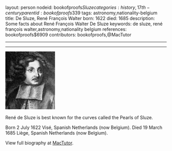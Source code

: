 layout: person
nodeid: bookofproofs$Sluze
categories: history,17th-century
parentid: bookofproofs$339
tags: astronomy,nationality-belgium
title: De Sluze, René François Walter
born: 1622
died: 1685
description: Some facts about René François Walter De Sluze
keywords: de sluze, rené françois walter,astronomy,nationality belgium
references: bookofproofs$6909
contributors: bookofproofs,@MacTutor

---


---

![Sluze.jpg](https://github.com/bookofproofs/bookofproofs.github.io/blob/main/_sources/_assets/images/portraits/Sluze.jpg?raw=true)

René de Sluze is best known for the curves called the Pearls of Sluze.

Born 2 July 1622 Visé, Spanish Netherlands (now Belgium). Died 19 March 1685 Liège, Spanish Netherlands (now Belgium).


View full biography at [MacTutor](https://mathshistory.st-andrews.ac.uk/Biographies/Sluze/).